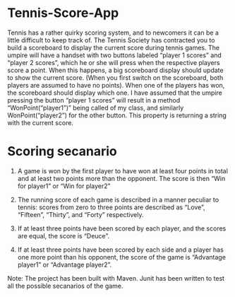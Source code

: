 # Tennis-Score-App

Tennis has a rather quirky scoring system, and to newcomers it can be a little difficult to keep track of. 
The Tennis Society has contracted you to build a scoreboard to display the current score during tennis games. 
The umpire will have a handset with two buttons labeled “player 1 scores” and “player 2 scores”, which he or she will press 
when the respective players score a point. When this happens, a big scoreboard display should update to show the current score.
(When you first switch on the scoreboard, both players are assumed to have no points). 
When one of the players has won, the scoreboard should display which one. 
I have assumed that the umpire pressing the button “player 1 scores” will result in a method “WonPoint(“player1”)” being called 
of my class, and similarly WonPoint(“player2”) for the other button. 
This property is returning a string with the current score.

# Scoring secanario
 
1. A game is won by the first player to have won at least four points in total and at least two points more than the opponent. 
The score is then “Win for player1” or “Win for player2”
 
2. The running score of each game is described in a manner peculiar to tennis: 
scores from zero to three points are described as “Love”, “Fifteen”, “Thirty”, and “Forty” respectively.
 
3. If at least three points have been scored by each player, and the scores are equal, the score is “Deuce”.
 
4. If at least three points have been scored by each side and a player has one more point than his opponent, 
the score of the game is “Advantage player1” or “Advantage player2”.
 
Note: The project has been built with Maven.
Junit has been written to test all the possible secanarios of the game.

